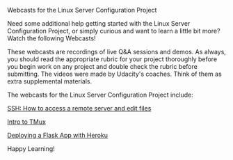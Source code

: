 Webcasts for the Linux Server Configuration Project

Need some additional help getting started with the Linux Server Configuration Project, or simply curious and want to learn a little bit more? Watch the following Webcasts!

These webcasts are recordings of live Q&A sessions and demos. As always, you should read the appropriate rubric for your project thoroughly before you begin work on any project and double check the rubric before submitting. The videos were made by Udacity's coaches. Think of them as extra supplemental materials.

The webcasts for the Linux Server Configuration Project include:

[SSH: How to access a remote server and edit files](https://www.youtube.com/watch?v=HcwK8IWc-a8)

[Intro to TMux](https://www.youtube.com/watch?v=hZ0cUWWixqU)

[Deploying a Flask App with Heroku](https://www.youtube.com/watch?v=5UNAy4GzQ5E)

Happy Learning!